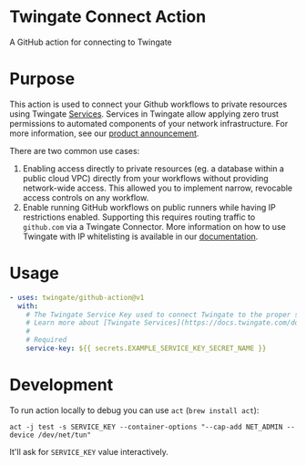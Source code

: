 # Twingate Connect Action
A GitHub action for connecting to Twingate

# Purpose
This action is used to connect your Github workflows to private resources using Twingate [Services](https://docs.twingate.com/docs/services). Services in Twingate allow applying zero trust permissions to automated components of your network infrastructure. For more information, see our [product announcement](https://www.twingate.com/blog/ztna-infra-automation/).

There are two common use cases:
1. Enabling access directly to private resources (eg. a database within a public cloud VPC) directly from your workflows without providing network-wide access. This allowed you to implement narrow, revocable access controls on any workflow. 
2. Enable running GitHub workflows on public runners while having IP restrictions enabled. Supporting this requires routing traffic to `github.com` via a Twingate Connector. More information on how to use Twingate with IP whitelisting is available in our [documentation](https://docs.twingate.com/docs/saas-app-gating).

# Usage
```yaml
- uses: twingate/github-action@v1
  with:
    # The Twingate Service Key used to connect Twingate to the proper service
    # Learn more about [Twingate Services](https://docs.twingate.com/docs/services)
    #
    # Required
    service-key: ${{ secrets.EXAMPLE_SERVICE_KEY_SECRET_NAME }}
```


# Development

To run action locally to debug you can use `act` (`brew install act`):
```
act -j test -s SERVICE_KEY --container-options "--cap-add NET_ADMIN --device /dev/net/tun"
```

It'll ask for `SERVICE_KEY` value interactively.
